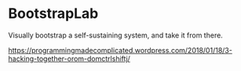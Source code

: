 # BootstrapLab
Visually bootstrap a self-sustaining system, and take it from there.

https://programmingmadecomplicated.wordpress.com/2018/01/18/3-hacking-together-orom-domctrlshiftj/
